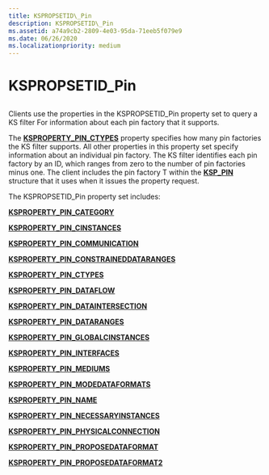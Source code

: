 ```yaml
---
title: KSPROPSETID\_Pin
description: KSPROPSETID\_Pin
ms.assetid: a74a9cb2-2809-4e03-95da-71eeb5f079e9
ms.date: 06/26/2020
ms.localizationpriority: medium
---
```


# KSPROPSETID\_Pin


## <span id="ddk_kspropsetid_pin_ks"></span><span id="DDK_KSPROPSETID_PIN_KS"></span>


Clients use the properties in the KSPROPSETID\_Pin property set to query a KS filter For information about each pin factory that it supports.

The [**KSPROPERTY\_PIN\_CTYPES**](ksproperty-pin-ctypes.md) property specifies how many pin factories the KS filter supports. All other properties in this property set specify information about an individual pin factory. The KS filter identifies each pin factory by an ID, which ranges from zero to the number of pin factories minus one. The client includes the pin factory T within the [**KSP\_PIN**](https://docs.microsoft.com/windows-hardware/drivers/ddi/ks/ns-ks-ksp_pin) structure that it uses when it issues the property request.

The KSPROPSETID\_Pin property set includes:

[**KSPROPERTY\_PIN\_CATEGORY**](ksproperty-pin-category.md)

[**KSPROPERTY\_PIN\_CINSTANCES**](ksproperty-pin-cinstances.md)

[**KSPROPERTY\_PIN\_COMMUNICATION**](ksproperty-pin-communication.md)

[**KSPROPERTY\_PIN\_CONSTRAINEDDATARANGES**](ksproperty-pin-constraineddataranges.md)

[**KSPROPERTY\_PIN\_CTYPES**](ksproperty-pin-ctypes.md)

[**KSPROPERTY\_PIN\_DATAFLOW**](ksproperty-pin-dataflow.md)

[**KSPROPERTY\_PIN\_DATAINTERSECTION**](ksproperty-pin-dataintersection.md)

[**KSPROPERTY\_PIN\_DATARANGES**](ksproperty-pin-dataranges.md)

[**KSPROPERTY\_PIN\_GLOBALCINSTANCES**](ksproperty-pin-globalcinstances.md)

[**KSPROPERTY\_PIN\_INTERFACES**](ksproperty-pin-interfaces.md)

[**KSPROPERTY\_PIN\_MEDIUMS**](ksproperty-pin-mediums.md)

[**KSPROPERTY\_PIN\_MODEDATAFORMATS**](ksproperty-pin-modedataformats.md)

[**KSPROPERTY\_PIN\_NAME**](ksproperty-pin-name.md)

[**KSPROPERTY\_PIN\_NECESSARYINSTANCES**](ksproperty-pin-necessaryinstances.md)

[**KSPROPERTY\_PIN\_PHYSICALCONNECTION**](ksproperty-pin-physicalconnection.md)

[**KSPROPERTY\_PIN\_PROPOSEDATAFORMAT**](ksproperty-pin-proposedataformat.md)

[**KSPROPERTY\_PIN\_PROPOSEDATAFORMAT2**](ksproperty-pin-proposedataformat2.md)

 

 






